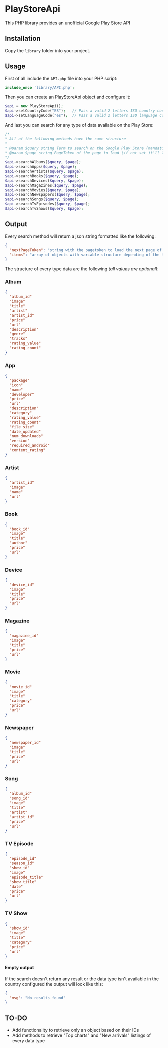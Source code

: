 # PlayStoreApi
This PHP library provides an unofficial Google Play Store API

## Installation
Copy the `library` folder into your project.

## Usage
First of all include the `API.php` file into your PHP script:

```php
include_once 'library/API.php';
```

Then you can create an PlayStoreApi object and configure it:

```php
$api = new PlayStoreApi();
$api->setCountryCode("ES");   // Pass a valid 2 letters ISO country code (ISO 3166 alpha-2) (default: "US")
$api->setLanguageCode("es");  // Pass a valid 2 letters ISO language code (ISO 639-1) (default: "en")
```

And last you can search for any type of data available on the Play Store:

```php
/*
* All of the following methods have the same structure
*
* @param $query string Term to search on the Google Play Store (mandatory)
* @param $page string PageToken of the page to load (if not set it'll load the first) (optional)
*/
$api->searchAlbums($query, $page);
$api->searchApps($query, $page);
$api->searchArtists($query, $page);
$api->searchBooks($query, $page);
$api->searchDevices($query, $page);
$api->searchMagazines($query, $page);
$api->searchMovies($query, $page);
$api->searchNewspapers($query, $page);
$api->searchSongs($query, $page);
$api->searchTvEpisodes($query, $page);
$api->searchTvShows($query, $page);
```

## Output
Every search method will return a json string formatted like the following:

```json
{
  "nextPageToken": "string with the pagetoken to load the next page of results",
  "items": "array of objects with variable structure depending of the type of the data searched"
}
```

The structure of every type data are the following _(all values are optional)_:

### Album

```json
{
  "album_id"
  "image"
  "title"
  "artist"
  "artist_id"
  "price"
  "url"
  "description"
  "genre"
  "tracks"
  "rating_value"
  "rating_count"
}
```

### App

```json
{
  "package"
  "icon"
  "name"
  "developer"
  "price"
  "url"
  "description"
  "category"
  "rating_value"
  "rating_count"
  "file_size"
  "date_updated"
  "num_downloads"
  "version"
  "required_android"
  "content_rating"
}
```

### Artist

```json
{
  "artist_id"
  "image"
  "name"
  "url"
}
```

### Book

```json
{
  "book_id"
  "image"
  "title"
  "author"
  "price"
  "url"
}
```

### Device

```json
{
  "device_id"
  "image"
  "title"
  "price"
  "url"
}
```

### Magazine

```json
{
  "magazine_id"
  "image"
  "title"
  "price"
  "url"
}
```

### Movie

```json
{
  "movie_id"
  "image"
  "title"
  "category"
  "price"
  "url"
}
```

### Newspaper

```json
{
  "newspaper_id"
  "image"
  "title"
  "price"
  "url"
}
```

### Song

```json
{
  "album_id"
  "song_id"
  "image"
  "title"
  "artist"
  "artist_id"
  "price"
  "url"
}
```

### TV Episode

```json
{
  "episode_id"
  "season_id"
  "show_id"
  "image"
  "episode_title"
  "show_title"
  "date"
  "price"
  "url"
}
```

### TV Show

```json
{
  "show_id"
  "image"
  "title"
  "category"
  "price"
  "url"
}
```

#### Empty output
If the search doesn't return any result or the data type isn't available in the country configured the output will look like this:

```json
{
  "msg": "No results found"
}
```

## TO-DO
- Add functionality to retrieve only an object based on their IDs
- Add methods to retrieve "Top charts" and "New arrivals" listings of every data type
